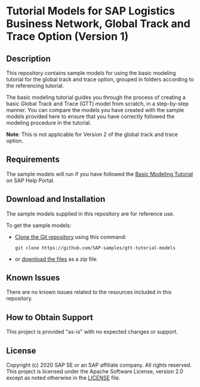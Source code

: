 # Tutorial Models for SAP Logistics Business Network, Global Track and Trace Option (Version 1)


## Description
This repository contains sample models for using the basic modeling tutorial for the global track and trace option, grouped in folders according to the referencing tutorial.

The basic modeling tutorial guides you through the process of creating a basic Global Track and Trace (GTT) model from scratch, in a step-by-step manner. You can compare the models you have created with the sample models provided here to ensure that you have correctly followed the modeling procedure in the tutorial.

<strong>Note</strong>: This is not applicable for Version 2 of the global track and trace option.


## Requirements
The sample models will run if you have followed the [Basic Modeling Tutorial](https://help.sap.com/viewer/product/SAP_LBN_GTT_OPTION/LBN/en-US?task=learn_task) on SAP Help Portal.


## Download and Installation
The sample models supplied in this repository are for reference use.  

To get the sample models:

- [Clone the Git repository](https://help.github.com/articles/cloning-a-repository/) using this command:
  
  `git clone https://github.com/SAP-samples/gtt-tutorial-models`
  
- or [download the files](https://github.com/SAP-samples/gtt-tutorial-models/archive/main.zip) as a zip file.


## Known Issues
There are no known issues related to the resources included in this repository.


## How to Obtain Support
This project is provided "as-is" with no expected changes or support.


## License
Copyright (c) 2020 SAP SE or an SAP affiliate company. All rights reserved. This project is licensed under the Apache Software License, version 2.0 except as noted otherwise in the [LICENSE](LICENSES/Apache-2.0.txt) file.
